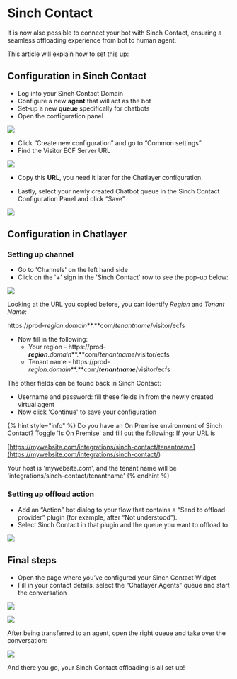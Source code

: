 # Sinch Contact

It is now also possible to connect your bot with Sinch Contact, ensuring a seamless offloading experience from bot to human agent.

This article will explain how to set this up:

## Configuration in Sinch Contact

* Log into your Sinch Contact Domain
* Configure a new **agent** that will act as the bot
* Set-up a new **queue** specifically for chatbots 
* Open the configuration panel

![](../../.gitbook/assets/image%20%28582%29.png)

* Click “Create new configuration” and go to “Common settings” 
* Find the Visitor ECF Server URL



![](../../.gitbook/assets/image%20%28578%29.png)



* Copy this **URL**, you need it later for the Chatlayer configuration.



* Lastly, select your newly created Chatbot queue in the Sinch Contact Configuration Panel and click “Save”

![](../../.gitbook/assets/image%20%28580%29.png)

## Configuration in Chatlayer

### Setting up channel

* Go to 'Channels' on the left hand side
* Click on the '+' sign in the 'Sinch Contact' row to see the pop-up below:

![](../../.gitbook/assets/image%20%28574%29.png)

Looking at the URL you copied before, you can identify _Region_ and _Tenant Name:_

https://prod-_region_._domain_**.**com/_tenantname_/visitor/ecfs

* Now fill in the following:
  * Your region  - https://prod-_**region**_._domain_**.**com/_tenantname_/visitor/ecfs
  * Tenant name -  https://prod-_region_._domain_**.**com/_**tenantname**_/visitor/ecfs

The other fields can be found back in Sinch Contact:

* Username and password: fill these fields in from the newly created virtual agent 
* Now click 'Continue' to save your configuration 

{% hint style="info" %}
Do you have an On Premise environment of Sinch Contact? Toggle 'Is On Premise' and fill out the following: If your URL is

[https://mywebsite.com/integrations/sinch-contact/tenantname](https://mywebsite.com/integrations/sinch-contact/<tenantname>)

 Your host is 'mywebsite.com', and the tenant name will be 'integrations/sinch-contact/tenantname'
{% endhint %}

### Setting up offload action

* Add an “Action” bot dialog to your flow that contains a “Send to offload provider” plugin \(for example, after “Not understood”\). 
* Select Sinch Contact in that plugin and the queue you want to offload to.

![](../../.gitbook/assets/image%20%28573%29.png)



## Final steps

* Open the page where you’ve configured your Sinch Contact Widget
* Fill in your contact details, select the “Chatlayer Agents” queue and start the conversation

![](../../.gitbook/assets/image%20%28579%29.png)



![](../../.gitbook/assets/image%20%28575%29.png)

After being transferred to an agent, open the right queue and take over the conversation:

![](../../.gitbook/assets/image%20%28581%29.png)

And there you go, your Sinch Contact offloading is all set up!



